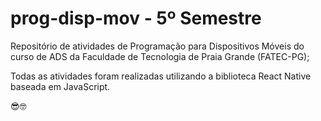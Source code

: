 # prog-disp-mov - 5º Semestre

Repositório de atividades de Programação para Dispositivos Móveis do curso de ADS da Faculdade de Tecnologia de Praia Grande (FATEC-PG);

Todas as atividades foram realizadas utilizando a biblioteca React Native baseada em JavaScript.

😎🤓
